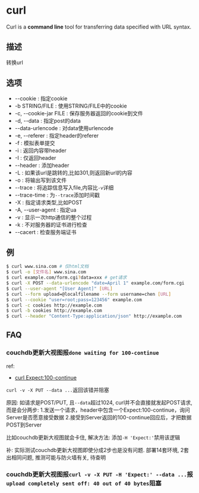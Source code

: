 # curl

Curl is a **command line** tool for transferring data specified with URL syntax.

## 描述

转换url

## 选项

- --cookie : 指定cookie
- -b STRING/FILE : 使用STRING/FILE中的cookie
- -c, --cookie-jar FILE : 保存服务器返回的cookie到文件
- -d, --data : 指定post的data
- --data-urlencode <data> : 对data使用urlencode
- -e, --referer : 指定header的referer
- -f : 模拟表单提交
- -i : 返回内容带header
- -I : 仅返回header
- --header : 添加header
- -L : 如果该url是跳转的,比如301,则返回新url的内容
- -o : 将输出写到该文件
- --trace <file>: 将追踪信息写入file,内容比`-v`详细
- --trace-time : 为`--trace`添加时间戳
- -X : 指定请求类型,比如POST
- -A, --user-agent : 指定ua
- -v : 显示一次http通信的整个过程
- -k : 不对服务器的证书进行检查
- --cacert : 检查服务端证书

## 例
```sh
$ curl www.sina.com # 仅html文档
$ curl -o [文件名] www.sina.com
$ curl example.com/form.cgi?data=xxx # get请求
$ curl -X POST --data-urlencode "date=April 1" example.com/form.cgi
$ curl --user-agent "[User Agent]" [URL]
$ curl --form upload=@localfilename --form username=chen [URL]
$ curl --cookie "user=root;pass=123456" example.com
$ curl -c cookies http://example.com
$ curl -b cookies http://example.com
$ curl --header "Content-Type:application/json" http://example.com
```

## FAQ
### couchdb更新大视图报`done waiting for 100-continue`
ref:
- [curl Expect:100-continue](https://blog.csdn.net/fdipzone/article/details/42463727)

`curl -v -X PUT --data ...`返回该错并阻塞

原因: 如请求是POST/PUT, 且`--data`超过1024, curl并不会直接就发起POST请求, 而是会分两步:
1.发送一个请求，header中包含一个Expect:100-continue，询问Server是否愿意接受数据
2.接受到Server返回的100-continue回应后，才把数据POST到Server

比如couchdb更新大视图就会卡住, 解决方法: 添加`-H 'Expect:'`禁用该逻辑

补: 实际测试couchdb更新大视图即使分成2步也是没有问题. 部署14套环境, 2套出相同问题, 推测可能与防火墙有关, 待查明

### couchdb更新大视图报`curl -v -X PUT -H 'Expect:' --data ...`报`upload completely sent off: 40 out of 40 bytes`阻塞
